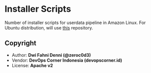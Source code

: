 # Installer Scripts

Number of installer scripts for userdata pipeline in Amazon Linux. For Ubuntu distribution, will use [this](https://github.com/devopscorner/devopscorner-container/tree/main/scripts) repository.

## Copyright

- Author: **Dwi Fahni Denni (@zeroc0d3)**
- Vendor: **DevOps Corner Indonesia (devopscorner.id)**
- License: **Apache v2**
